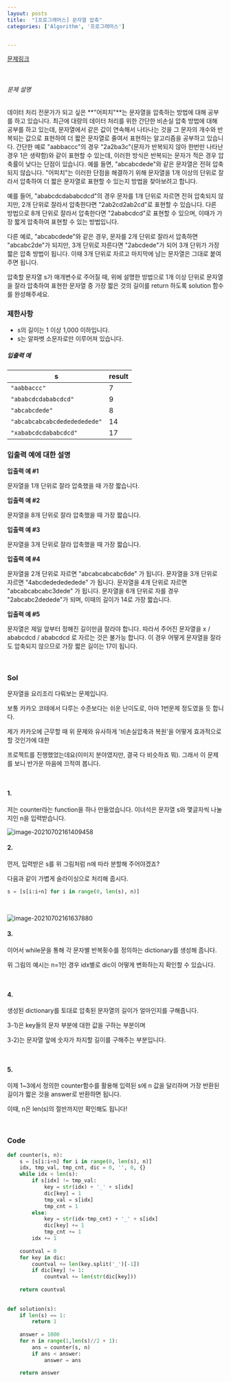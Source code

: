 ```yaml
---
layout: posts
title:  "[프로그래머스] 문자열 압축"
categories: ['Algorithm', '프로그래머스']


---
```


[문제링크](https://programmers.co.kr/learn/courses/30/lessons/60057)

<br/>

###### 문제 설명

데이터 처리 전문가가 되고 싶은 **"어피치"**는 문자열을 압축하는 방법에 대해 공부를 하고 있습니다. 최근에 대량의 데이터 처리를 위한 간단한 비손실 압축 방법에 대해 공부를 하고 있는데, 문자열에서 같은 값이 연속해서 나타나는 것을 그 문자의 개수와 반복되는 값으로 표현하여 더 짧은 문자열로 줄여서 표현하는 알고리즘을 공부하고 있습니다.
간단한 예로 "aabbaccc"의 경우 "2a2ba3c"(문자가 반복되지 않아 한번만 나타난 경우 1은 생략함)와 같이 표현할 수 있는데, 이러한 방식은 반복되는 문자가 적은 경우 압축률이 낮다는 단점이 있습니다. 예를 들면, "abcabcdede"와 같은 문자열은 전혀 압축되지 않습니다. "어피치"는 이러한 단점을 해결하기 위해 문자열을 1개 이상의 단위로 잘라서 압축하여 더 짧은 문자열로 표현할 수 있는지 방법을 찾아보려고 합니다.

예를 들어, "ababcdcdababcdcd"의 경우 문자를 1개 단위로 자르면 전혀 압축되지 않지만, 2개 단위로 잘라서 압축한다면 "2ab2cd2ab2cd"로 표현할 수 있습니다. 다른 방법으로 8개 단위로 잘라서 압축한다면 "2ababcdcd"로 표현할 수 있으며, 이때가 가장 짧게 압축하여 표현할 수 있는 방법입니다.

다른 예로, "abcabcdede"와 같은 경우, 문자를 2개 단위로 잘라서 압축하면 "abcabc2de"가 되지만, 3개 단위로 자른다면 "2abcdede"가 되어 3개 단위가 가장 짧은 압축 방법이 됩니다. 이때 3개 단위로 자르고 마지막에 남는 문자열은 그대로 붙여주면 됩니다.

압축할 문자열 s가 매개변수로 주어질 때, 위에 설명한 방법으로 1개 이상 단위로 문자열을 잘라 압축하여 표현한 문자열 중 가장 짧은 것의 길이를 return 하도록 solution 함수를 완성해주세요.

### 제한사항

- s의 길이는 1 이상 1,000 이하입니다.
- s는 알파벳 소문자로만 이루어져 있습니다.

##### 입출력 예

| s                            | result |
| ---------------------------- | ------ |
| `"aabbaccc"`                 | 7      |
| `"ababcdcdababcdcd"`         | 9      |
| `"abcabcdede"`               | 8      |
| `"abcabcabcabcdededededede"` | 14     |
| `"xababcdcdababcdcd"`        | 17     |

### 입출력 예에 대한 설명

**입출력 예 #1**

문자열을 1개 단위로 잘라 압축했을 때 가장 짧습니다.

**입출력 예 #2**

문자열을 8개 단위로 잘라 압축했을 때 가장 짧습니다.

**입출력 예 #3**

문자열을 3개 단위로 잘라 압축했을 때 가장 짧습니다.

**입출력 예 #4**

문자열을 2개 단위로 자르면 "abcabcabcabc6de" 가 됩니다.
문자열을 3개 단위로 자르면 "4abcdededededede" 가 됩니다.
문자열을 4개 단위로 자르면 "abcabcabcabc3dede" 가 됩니다.
문자열을 6개 단위로 자를 경우 "2abcabc2dedede"가 되며, 이때의 길이가 14로 가장 짧습니다.

**입출력 예 #5**

문자열은 제일 앞부터 정해진 길이만큼 잘라야 합니다.
따라서 주어진 문자열을 x / ababcdcd / ababcdcd 로 자르는 것은 불가능 합니다.
이 경우 어떻게 문자열을 잘라도 압축되지 않으므로 가장 짧은 길이는 17이 됩니다.



<br/>

### Sol

문자열을 요리조리 다뤄보는 문제입니다.

보통 카카오 코테에서 다루는 수준보다는 쉬운 난이도로, 아마 1번문제 정도였을 듯 합니다.

제가 카카오에 근무할 때 위 문제와 유사하게 '비손실압축과 복원'을 어떻게 효과적으로 할 것인가에 대한

프로젝트를 진행했었는데요(이미지 분야였지만, 결국 다 비슷하죠 뭐). 그래서 이 문제를 보니 반가운 마음에 끄적여 봅니다.

<br/>

#### 1. 
저는 counter라는 function을 하나 만들었습니다. 이녀석은 문자열 s와 몇글자씩 나눌지인 n을 입력받습니다.

![image-20210702161409458](https://github.com/guard1000/guard1000.github.io/blob/master/imgs/%5Bprogrammers%5D%20compress%20string_1.png?raw=true)



#### 2. 
먼저, 입력받은 s를 위 그림처럼 n에 따라 분할해 주어야겠죠?

   다음과 같이 가볍게 슬라이싱으로 처리해 줍시다.

   ```python
   s = [s[i:i+n] for i in range(0, len(s), n)]
   ```

<br/>

![image-20210702161637880](https://github.com/guard1000/guard1000.github.io/blob/master/imgs/%5Bprogrammers%5D%20compress%20string_2.png?raw=true)

#### 3. 
이어서 while문을 통해 각 문자별 반복횟수를 정의하는 dictionary를 생성해 줍니다.

   위 그림의 예시는 n=1인 경우 idx별로 dic이 어떻게 변화하는지 확인할 수 있습니다.

   <br/>

#### 4. 
생성된 dictionary를 토대로 압축된 문자열의 길이가 얼마인지를 구해줍니다.

   3-1)은 key들의 문자 부분에 대한 값을 구하는 부분이며

   3-2)는 문자열 앞에 숫자가 차지할 길이를 구해주는 부분입니다.

   <br/>

#### 5. 
이제 1~3에서 정의한 counter함수를 활용해 입력된 s에 n 값을 달리하며 가장 반환된 길이가 짧은 것을 answer로 반환하면 됩니다.

   이때, n은 len(s)의 절반까지만 확인해도 됩니다!



<br/>

### Code

```python
def counter(s, n):
    s = [s[i:i+n] for i in range(0, len(s), n)]
    idx, tmp_val, tmp_cnt, dic = 0, '', 0, {}
    while idx < len(s):
        if s[idx] != tmp_val:
            key = str(idx) + '_' + s[idx]
            dic[key] = 1
            tmp_val = s[idx]
            tmp_cnt = 1
        else:
            key = str(idx-tmp_cnt) + '_' + s[idx]
            dic[key] += 1
            tmp_cnt += 1
        idx += 1
    
    countval = 0
    for key in dic:
        countval += len(key.split('_')[-1])
        if dic[key] != 1:
            countval += len(str(dic[key]))
            
    return countval
    
    
def solution(s):
    if len(s) == 1:
        return 1
    
    answer = 1000
    for n in range(1,len(s)//2 + 1):
        ans = counter(s, n)
        if ans < answer:
            answer = ans
    
    return answer
```



